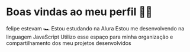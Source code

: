 # Boas vindas ao meu perfil 💙💙
felipe estevam 🏎️
Estou estudando na Alura
Estou me desenvolvendo na linguagem JavaScript
Utilizo esse espaço para minha organização e compartilhamento dos meu projetos desenvolvidos
